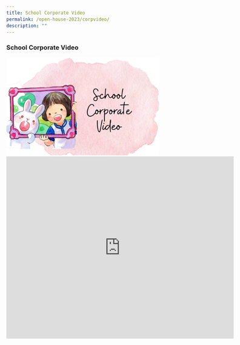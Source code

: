 ```yaml
---
title: School Corporate Video
permalink: /open-house-2023/corpvideo/
description: ""
---
```

### **School Corporate Video**

<img style="width:80%" src="/images/oh23-schcorpvideo1.png">

<iframe allowfullscreen="" allow="accelerometer; autoplay; clipboard-write; encrypted-media; gyroscope; picture-in-picture; web-share" frameborder="0" title="Queenstown  Primary School Corporate Video" src="https://www.youtube.com/embed/QGcts6lAeu8" height="480" width="600"></iframe>

